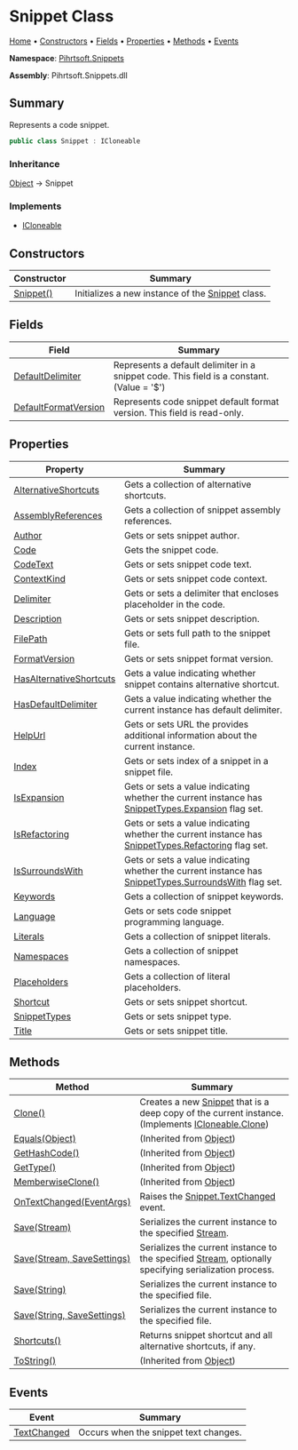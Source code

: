 # Snippet Class

[Home](../../../README.md) &#x2022; [Constructors](#constructors) &#x2022; [Fields](#fields) &#x2022; [Properties](#properties) &#x2022; [Methods](#methods) &#x2022; [Events](#events)

**Namespace**: [Pihrtsoft.Snippets](../README.md)

**Assembly**: Pihrtsoft\.Snippets\.dll

## Summary

Represents a code snippet\.

```csharp
public class Snippet : ICloneable
```

### Inheritance

[Object](https://docs.microsoft.com/en-us/dotnet/api/system.object) &#x2192; Snippet

### Implements

* [ICloneable](https://docs.microsoft.com/en-us/dotnet/api/system.icloneable)

## Constructors

| Constructor | Summary |
| ----------- | ------- |
| [Snippet()](-ctor/README.md) | Initializes a new instance of the [Snippet](./README.md) class\. |

## Fields

| Field | Summary |
| ----- | ------- |
| [DefaultDelimiter](DefaultDelimiter/README.md) | Represents a default delimiter in a snippet code\. This field is a constant\. \(Value = '$'\) |
| [DefaultFormatVersion](DefaultFormatVersion/README.md) | Represents code snippet default format version\. This field is read\-only\. |

## Properties

| Property | Summary |
| -------- | ------- |
| [AlternativeShortcuts](AlternativeShortcuts/README.md) | Gets a collection of alternative shortcuts\. |
| [AssemblyReferences](AssemblyReferences/README.md) | Gets a collection of snippet assembly references\. |
| [Author](Author/README.md) | Gets or sets snippet author\. |
| [Code](Code/README.md) | Gets the snippet code\. |
| [CodeText](CodeText/README.md) | Gets or sets snippet code text\. |
| [ContextKind](ContextKind/README.md) | Gets or sets snippet code context\. |
| [Delimiter](Delimiter/README.md) | Gets or sets a delimiter that encloses placeholder in the code\. |
| [Description](Description/README.md) | Gets or sets snippet description\. |
| [FilePath](FilePath/README.md) | Gets or sets full path to the snippet file\. |
| [FormatVersion](FormatVersion/README.md) | Gets or sets snippet format version\. |
| [HasAlternativeShortcuts](HasAlternativeShortcuts/README.md) | Gets a value indicating whether snippet contains alternative shortcut\. |
| [HasDefaultDelimiter](HasDefaultDelimiter/README.md) | Gets a value indicating whether the current instance has default delimiter\. |
| [HelpUrl](HelpUrl/README.md) | Gets or sets URL the provides additional information about the current instance\. |
| [Index](Index/README.md) | Gets or sets index of a snippet in a snippet file\. |
| [IsExpansion](IsExpansion/README.md) | Gets or sets a value indicating whether the current instance has [SnippetTypes.Expansion](../SnippetTypes/Expansion/README.md) flag set\. |
| [IsRefactoring](IsRefactoring/README.md) | Gets or sets a value indicating whether the current instance has [SnippetTypes.Refactoring](../SnippetTypes/Refactoring/README.md) flag set\. |
| [IsSurroundsWith](IsSurroundsWith/README.md) | Gets or sets a value indicating whether the current instance has [SnippetTypes.SurroundsWith](../SnippetTypes/SurroundsWith/README.md) flag set\. |
| [Keywords](Keywords/README.md) | Gets a collection of snippet keywords\. |
| [Language](Language/README.md) | Gets or sets code snippet programming language\. |
| [Literals](Literals/README.md) | Gets a collection of snippet literals\. |
| [Namespaces](Namespaces/README.md) | Gets a collection of snippet namespaces\. |
| [Placeholders](Placeholders/README.md) | Gets a collection of literal placeholders\. |
| [Shortcut](Shortcut/README.md) | Gets or sets snippet shortcut\. |
| [SnippetTypes](SnippetTypes/README.md) | Gets or sets snippet type\. |
| [Title](Title/README.md) | Gets or sets snippet title\. |

## Methods

| Method | Summary |
| ------ | ------- |
| [Clone()](Clone/README.md) | Creates a new [Snippet](./README.md) that is a deep copy of the current instance\. \(Implements [ICloneable.Clone](https://docs.microsoft.com/en-us/dotnet/api/system.icloneable.clone)\) |
| [Equals(Object)](https://docs.microsoft.com/en-us/dotnet/api/system.object.equals) |  \(Inherited from [Object](https://docs.microsoft.com/en-us/dotnet/api/system.object)\) |
| [GetHashCode()](https://docs.microsoft.com/en-us/dotnet/api/system.object.gethashcode) |  \(Inherited from [Object](https://docs.microsoft.com/en-us/dotnet/api/system.object)\) |
| [GetType()](https://docs.microsoft.com/en-us/dotnet/api/system.object.gettype) |  \(Inherited from [Object](https://docs.microsoft.com/en-us/dotnet/api/system.object)\) |
| [MemberwiseClone()](https://docs.microsoft.com/en-us/dotnet/api/system.object.memberwiseclone) |  \(Inherited from [Object](https://docs.microsoft.com/en-us/dotnet/api/system.object)\) |
| [OnTextChanged(EventArgs)](OnTextChanged/README.md) | Raises the [Snippet.TextChanged](TextChanged/README.md) event\. |
| [Save(Stream)](Save/README.md#Pihrtsoft_Snippets_Snippet_Save_System_IO_Stream_) | Serializes the current instance to the specified [Stream](https://docs.microsoft.com/en-us/dotnet/api/system.io.stream)\. |
| [Save(Stream, SaveSettings)](Save/README.md#Pihrtsoft_Snippets_Snippet_Save_System_IO_Stream_Pihrtsoft_Snippets_SaveSettings_) | Serializes the current instance to the specified [Stream](https://docs.microsoft.com/en-us/dotnet/api/system.io.stream), optionally specifying serialization process\. |
| [Save(String)](Save/README.md#Pihrtsoft_Snippets_Snippet_Save_System_String_) | Serializes the current instance to the specified file\. |
| [Save(String, SaveSettings)](Save/README.md#Pihrtsoft_Snippets_Snippet_Save_System_String_Pihrtsoft_Snippets_SaveSettings_) | Serializes the current instance to the specified file\. |
| [Shortcuts()](Shortcuts/README.md) | Returns snippet shortcut and all alternative shortcuts, if any\. |
| [ToString()](https://docs.microsoft.com/en-us/dotnet/api/system.object.tostring) |  \(Inherited from [Object](https://docs.microsoft.com/en-us/dotnet/api/system.object)\) |

## Events

| Event | Summary |
| ----- | ------- |
| [TextChanged](TextChanged/README.md) | Occurs when the snippet text changes\. |

